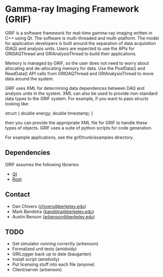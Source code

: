 # Gamma-ray Imaging Framework (GRIF)

GRIF is a software framework for real-time gamma-ray imaging written in C++ using Qt.  The software is 
multi-threaded and multi-platform.  The model for application developers is built around the separation of
data acquisition (DAQ) and analysis units.  Users are expected to use the APIs for GRIDAQThread
and GRIAnalysisThread to build their applications.

Memory is managed by GRIF, so the user does not need to worry about allocating and de-allocating
memory for data.  Use the PostData() and ReadData() API calls from GRIDAQThread and GRIAnalysisThread
to move data around the system.

GRIF uses XML for determining data dependences between DAQ and analysis units in the system.  XML can
also be used to provide non-standard data types to the GRIF system.  For example, if you want to pass
structs looking like:

struct {
  double energy;
  double timestamp;
}

then you can provide the appropriate XML file for GRIF to handle these types of objects.  GRIF uses
a suite of python scripts for code generation.

For example applications, see the grif/trunk/examples directory.

## Dependencies

GRIF assumes the following libraries:

* [Qt](http://qt.nokia.com/)
* [Root](http://root.cern.ch/drupal/)

## Contact

* Dan Chivers (chivers@berkeley.edu)
* Mark Bandstra (bandstra@berkeley.edu)
* Austin Benson (arbenson@berkeley.edu)

## TODO

* Get simulator running correctly (arbenson)
* Formalized unit tests (amidvidy)
* GRILogger back up to date (baugarten)
* Install script (amidvidy)
* Put licensing stuff into each file (anyone)
* Client/server (arbenson)